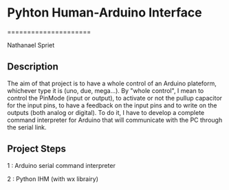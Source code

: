 # Pyhton Human-Arduino Interface
=====================

Nathanael Spriet

## Description

The aim of that project is to have a whole control of an Arduino plateform, whichever type it is (uno, due, mega...). By "whole control", I mean to control the PinMode (input or output), to activate or not the pullup capacitor for the input pins, to have a feedback on the input pins and to write on the outputs (both analog or digital).
To do it, I have to develop a complete command interpreter for Arduino that will communicate with the PC through the serial link.

## Project Steps

1 : Arduino serial command interpreter

2 : Python IHM (with wx librairy)
